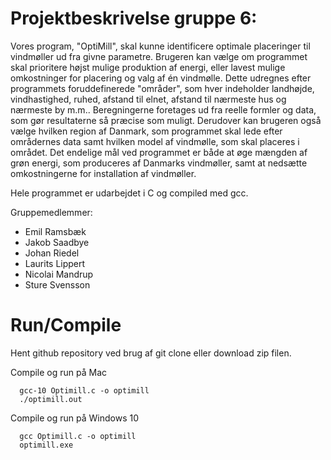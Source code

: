 # Projektbeskrivelse gruppe 6:

Vores program, "OptiMill", skal kunne identificere optimale placeringer til vindmøller ud fra givne parametre. Brugeren kan vælge om programmet skal prioritere højst mulige produktion af energi, eller lavest mulige omkostninger for placering og valg af én vindmølle. Dette udregnes efter programmets foruddefinerede "områder", som hver indeholder landhøjde, vindhastighed, ruhed, afstand til elnet, afstand til nærmeste hus og nærmeste by m.m.. Beregningerne foretages ud fra reelle formler og data, som gør resultaterne så præcise som muligt. Derudover kan brugeren også vælge hvilken region af Danmark, som programmet skal lede efter områdernes data samt hvilken model af vindmølle, som skal placeres i området.
Det endelige mål ved programmet er både at øge mængden af grøn energi, som produceres af Danmarks vindmøller, samt at nedsætte omkostningerne for installation af vindmøller.

Hele programmet er udarbejdet i C og compiled med gcc.

Gruppemedlemmer:

* Emil Ramsbæk
* Jakob Saadbye
* Johan Riedel
* Laurits Lippert
* Nicolai Mandrup
* Sture Svensson

# Run/Compile

Hent github repository ved brug af git clone eller download zip filen.

Compile og run på Mac 
```console
  gcc-10 Optimill.c -o optimill
  ./optimill.out
```

Compile og run på Windows 10
```console
  gcc Optimill.c -o optimill
  optimill.exe
```

